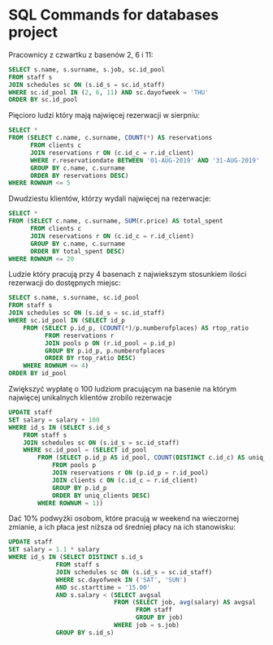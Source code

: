 # SQL Commands for databases project

Pracownicy z czwartku z basenów 2, 6 i 11:

```SQL
SELECT s.name, s.surname, s.job, sc.id_pool
FROM staff s
JOIN schedules sc ON (s.id_s = sc.id_staff)
WHERE sc.id_pool IN (2, 6, 11) AND sc.dayofweek = 'THU'
ORDER BY sc.id_pool
```

Pięcioro ludzi który mają najwięcej rezerwacji w sierpniu:

```SQL
SELECT *
FROM (SELECT c.name, c.surname, COUNT(*) AS reservations
      FROM clients c
      JOIN reservations r ON (c.id_c = r.id_client)
      WHERE r.reservationdate BETWEEN '01-AUG-2019' AND '31-AUG-2019'
      GROUP BY c.name, c.surname
      ORDER BY reservations DESC)
WHERE ROWNUM <= 5
```

Dwudziestu klientów, którzy wydali najwięcej na rezerwacje:

```SQL
SELECT *
FROM (SELECT c.name, c.surname, SUM(r.price) AS total_spent
      FROM clients c
      JOIN reservations r ON (c.id_c = r.id_client)
      GROUP BY c.name, c.surname
      ORDER BY total_spent DESC)
WHERE ROWNUM <= 20
```

Ludzie który pracują przy 4 basenach z najwiekszym stosunkiem ilości rezerwacji do dostępnych miejsc:

```SQL
SELECT s.name, s.surname, sc.id_pool
FROM staff s
JOIN schedules sc ON (s.id_s = sc.id_staff)
WHERE sc.id_pool IN (SELECT id_p
    FROM (SELECT p.id_p, (COUNT(*)/p.numberofplaces) AS rtop_ratio
          FROM reservations r
          JOIN pools p ON (r.id_pool = p.id_p)
          GROUP BY p.id_p, p.numberofplaces
          ORDER BY rtop_ratio DESC)
    WHERE ROWNUM <= 4)
ORDER BY id_pool
```

Zwiększyć wypłatę o 100 ludziom pracującym na basenie na którym najwięcej unikalnych klientów zrobilo rezerwacje

```SQL
UPDATE staff
SET salary = salary + 100
WHERE id_s IN (SELECT s.id_s
    FROM staff s
    JOIN schedules sc ON (s.id_s = sc.id_staff)
    WHERE sc.id_pool = (SELECT id_pool
        FROM (SELECT p.id_p AS id_pool, COUNT(DISTINCT c.id_c) AS uniq_clients
            FROM pools p
            JOIN reservations r ON (p.id_p = r.id_pool)
            JOIN clients c ON (c.id_c = r.id_client)
            GROUP BY p.id_p
            ORDER BY uniq_clients DESC)
        WHERE ROWNUM = 1))
```

Dać 10% podwyżki osobom, które pracują w weekend na wieczornej zmianie, a ich płaca jest niższa od średniej płacy na ich stanowisku:

```SQL
UPDATE staff
SET salary = 1.1 * salary
WHERE id_s IN (SELECT DISTINCT s.id_s
             FROM staff s
             JOIN schedules sc ON (s.id_s = sc.id_staff)
             WHERE sc.dayofweek IN ('SAT', 'SUN')
             AND sc.starttime = '15.00'
             AND s.salary < (SELECT avgsal
                             FROM (SELECT job, avg(salary) AS avgsal
                                   FROM staff
                                   GROUP BY job)
                             WHERE job = s.job)
             GROUP BY s.id_s)
```
